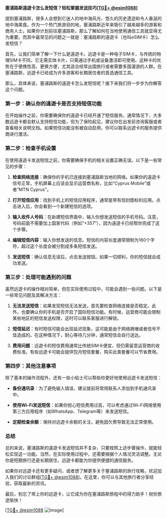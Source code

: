 **塞浦路斯遠遊卡怎么发短信？轻松掌握发送技巧[[TG💪+ @esim1088](https://t.me/s/esim1088)]**

提到塞浦路斯，很多人会想到它迷人的地中海风光、悠久的历史遗迹和令人垂涎的地中海美食。作为一个热门旅游目的地，塞浦路斯近年来吸引了越来越多的游客和商务人士。如果你计划前往塞浦路斯，那么了解如何在当地使用通信工具就显得尤为重要。而其中最常见的问题之一就是：塞浦路斯的遠遊卡（也叫eSIM卡）怎么发短信？

首先，让我们简单了解一下什么是遠遊卡。远遊卡是一种电子SIM卡，与传统的物理SIM卡不同，它无需实体卡片，只需通过手机或设备激活即可使用。这种卡的优势在于便携性高、更换方便，尤其适合经常出国旅行或者需要多国漫游的人群。在塞浦路斯，远遊卡已经成为许多游客和长期居住者的首选通信工具。

那么，具体来说，塞浦路斯的遠遊卡怎么发短信呢？接下来我们将一步步为你解答这个问题。

### **第一步：确认你的遠遊卡是否支持短信功能**
在开始操作之前，你需要确保你的遠遊卡已经开通了短信服务。通常情况下，大多数远遊卡都会默认支持短信功能，但为了保险起见，建议你在出发前咨询客服或者查看相关说明文档。如果短信功能没有被自动启用，你可以联系远遊卡的服务提供商进行激活。

### **第二步：检查手机设置**
在使用遠遊卡发送短信之前，你需要确保手机的相关设置正确无误。以下是一些常见的步骤：

1. **检查网络连接**：确保你的手机已连接到塞浦路斯当地的网络。如果你的遠遊卡信号正常，手机屏幕上应该会显示运营商名称，比如“Cyprus Mobile”或者“MTN Cyprus”。

2. **打开短信应用**：找到手机上的短信应用程序，通常是带有信封图标的应用。点击进入后，你会看到一个新建短信的选项。

3. **输入收件人号码**：在新建短信界面中，输入你想发送短信的手机号码。注意，号码前面不需要加上国家代码（例如“+357”），因为遠遊卡已经帮你完成了这个步骤。

4. **编辑短信内容**：输入你想发送的信息。短信的内容长度通常限制为160个字符，超过这个长度会被分割成多条短信发送。

5. **发送短信**：确认信息无误后，点击发送按钮。如果一切顺利，你的短信就会成功发送。

### **第三步：处理可能遇到的问题**
虽然远遊卡的操作相对简单，但在实际使用过程中，可能会遇到一些问题。以下是一些常见问题及其解决方法：

1. **无法发送短信**：如果发现短信无法发送，首先要检查网络连接是否稳定。此外，也要确认你的手机是否开启了国际短信功能。有时候，运营商可能会限制某些地区的短信发送权限，这时可以联系客服进行解锁。

2. **短信延迟**：有时短信可能会出现延迟现象，这可能是由于网络拥堵或者信号不佳造成的。在这种情况下，耐心等待几分钟，通常短信会自行送达。

3. **费用问题**：远遊卡的短信费用通常比传统SIM卡便宜，但仍需留意运营商的收费标准。有些远遊卡可能会提供包月短信套餐，购买此类套餐可以节省费用。

### **第四步：其他注意事项**
除了基本的操作流程外，还有一些小贴士可以帮助你更好地使用远遊卡发送短信：

- **备份通讯录**：为了避免输入错误，建议提前将常用联系人添加到手机通讯录中。
  
- **使用Wi-Fi发送短信**：如果你担心短信费用过高，可以考虑通过Wi-Fi网络使用第三方应用程序（如WhatsApp、Telegram等）来发送短信。

- **定期检查余额**：保持对远遊卡余额的关注，避免因欠费导致无法正常使用。

### **总结**
总的来说，塞浦路斯的遠遊卡发送短信并不复杂，只要按照上述步骤操作，就能轻松实现这一功能。当然，在实际使用过程中，还需要根据个人情况灵活调整。无论你是短期旅行还是长期居住，远遊卡都能为你提供便捷的通信服务。

如果你对远遊卡还有更多疑问，或者想了解更多关于塞浦路斯的旅行攻略，欢迎加入我们的讨论群组[[TG💪+ @esim1088](https://t.me/s/esim1088)]。在这里，你可以与其他旅行者分享经验，获取最新的资讯。

最后，别忘了带上你的远遊卡，让它成为你在塞浦路斯旅程中的得力助手！祝你旅途愉快！

[[TG💪+ @esim1088](https://t.me/s/esim1088) ![Image](https://i.postimg.cc/4NQfJmqS/Snipaste-2025-05-13-00-14-12.png)]